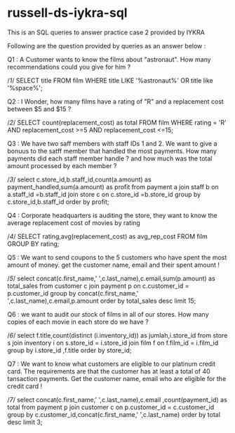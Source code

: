 # russell-ds-iykra-sql
This is an SQL queries to answer practice case 2 provided by IYKRA

Following are the question provided by queries as an answer below :

Q1 : A Customer wants to know the films about "astronaut". How many recommendations could you give for him ? 

/*1*/
SELECT title FROM film WHERE  title LIKE '%astronaut%' OR title like '%space%';



Q2 : I Wonder, how many films have a rating of "R" and a replacement cost between $5 and $15 ?

/*2*/
SELECT count(replacement_cost) as total FROM film WHERE rating = 'R' AND replacement_cost >=5 AND replacement_cost <=15;



Q3 : We have two saff members with staff IDs 1 and 2. We want to give a bonuus to the satff member that handled the most payments. How many payments did each staff member handle ? and how much was the total amount processed by each member ?

/*3*/
select c.store_id,b.staff_id,count(a.amount) as payment_handled,sum(a.amount) as profit from payment a
join
staff b on a.staff_id =b.staff_id 
join 
store c on c.store_id =b.store_id 
group by c.store_id,b.staff_id order by profit;



Q4 : Corporate headquarters is auditing the store, they want to know the average replacement cost of movies by rating

/*4*/
SELECT rating,avg(replacement_cost) as avg_rep_cost FROM film GROUP BY rating;



Q5 : We want to send coupons to the 5 customers who have spent the most amount of money. get the customer name, email and their spent amount !

/*5*/
select concat(c.first_name,' ',c.last_name),c.email,sum(p.amount) as total_sales
from customer c join payment p on c.customer_id = p.customer_id
group by concat(c.first_name,' ',c.last_name),c.email,p.amount order by total_sales desc limit 15;



Q6 : we want to audit our stock of films in all of our stores. How many copies of each movie in each store do we have ?

/*6*/
select f.title,count(distinct (i.inventory_id))  as jumlah,i.store_id from store s
join
inventory i on  s.store_id = i.store_id
join
film f on f.film_id = i.film_id
group by i.store_id ,f.title order by store_id;



Q7 : We want to know what customers are eligible to our platinum credit card. The requirements are that the customer has at least a total of 40 tansaction payments. Get the customer name, email who are eligible for the credit card !

/*7*/
select concat(c.first_name,' ',c.last_name),c.email ,count(payment_id) as total from payment p
join customer c on p.customer_id = c.customer_id
group by c.customer_id,concat(c.first_name,' ',c.last_name)  order by total desc limit 3;





